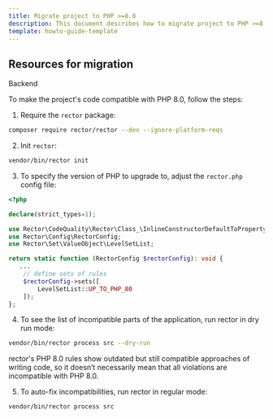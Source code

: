 ```yaml
---
title: Migrate project to PHP >=8.0
description: This document describes how to migrate project to PHP >=8.0.
template: howto-guide-template
---
```



## Resources for migration

 Backend


To make the project's code compatible with PHP 8.0, follow the steps:

1. Require the `rector` package:

```bash
composer require rector/rector --dev --ignore-platform-reqs
```

2. Init `rector`:

```bash
vendor/bin/rector init
```

3. To specify the version of PHP to upgrade to, adjust the `rector.php` config file:

```php
<?php

declare(strict_types=1);

use Rector\CodeQuality\Rector\Class_\InlineConstructorDefaultToPropertyRector;
use Rector\Config\RectorConfig;
use Rector\Set\ValueObject\LevelSetList;

return static function (RectorConfig $rectorConfig): void {
   ...
    // define sets of rules
    $rectorConfig->sets([
        LevelSetList::UP_TO_PHP_80
    ]);
};
```

4. To see the list of incompatible parts of the application, run rector in dry run mode:

```bash
vendor/bin/rector process src --dry-run
```

rector's PHP 8.0 rules show outdated but still compatible approaches of writing code, so it doesn’t necessarily mean that all violations are incompatible with PHP 8.0.


5. To auto-fix incompatibilities, run rector in regular mode:

```bash
vendor/bin/rector process src
```
